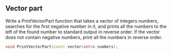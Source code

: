 ## Vector part
Write a PrintVectorPart function that takes a vector of integers numbers, searches for the first negative number in it, and prints all the numbers to the left of the found number to standard output in reverse order. If the vector does not contain negative numbers, print all the numbers in reverse order.
```Cpp
void PrintVectorPart(const vector<int>& numbers);
```
